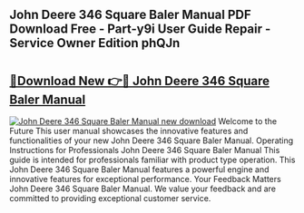 ## John Deere 346 Square Baler Manual PDF Download Free - Part-y9i User Guide Repair - Service Owner Edition phQJn

# <h2><a href="http://bc86237.oget.top/?id=John+Deere+346+Square+Baler+Manual">🔗Download New 👉🔴 John Deere 346 Square Baler Manual</a></h2>

[![John Deere 346 Square Baler Manual new download](https://i.imgur.com/5g1atiW.png)](http://bc86237.oget.top/?id=John+Deere+346+Square+Baler+Manual)
Welcome to the Future This user manual showcases the innovative features and functionalities of your new John Deere 346 Square Baler Manual. Operating Instructions for Professionals John Deere 346 Square Baler Manual This guide is intended for professionals familiar with product type operation. This John Deere 346 Square Baler Manual features a powerful engine and innovative features for exceptional performance. Your Feedback Matters John Deere 346 Square Baler Manual. We value your feedback and are committed to providing exceptional customer service.
